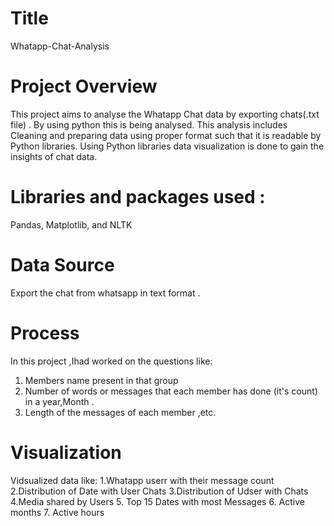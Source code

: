 # Title
Whatapp-Chat-Analysis


# Project Overview

This project aims to analyse the Whatapp Chat data by exporting chats(.txt file) .
By using python this is being analysed.
This analysis includes Cleaning and preparing data using proper format such that it is readable by Python libraries.
Using Python libraries data visualization is done to gain the insights of chat data.

# Libraries and packages used :
Pandas, Matplotlib, and NLTK

# Data Source

Export the chat from whatsapp in text format .


# Process
In this project ,Ihad worked on the questions like:
1. Members name present in that group
2. Number of words or messages that  each member has done (it's count) in  a year,Month .
3. Length of the messages of each member ,etc.

# Visualization 

Vidsualized data like:
1.Whatapp userr with their message count
2.Distribution of Date with User Chats
3.Distribution of Udser with Chats
4.Media shared by Users
5. Top 15 Dates with most Messages
6. Active months
7. Active hours
